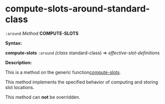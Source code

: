 compute-slots-around-standard-class
===================================

`:around` *Method* **COMPUTE-SLOTS**

**Syntax:**

**compute-slots** `:around` *(class* standard-class) => *effective-slot-definitions*

**Description:**

This is a method on the generic function[compute-slots](/docs/meta-object-protocol/compute-slots).

This method implements the specified behavior of computing and storing slot locations.

This method can **not** be overridden.
